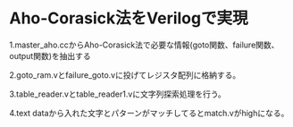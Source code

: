 # Aho-Corasick法をVerilogで実現
1.master_aho.ccからAho-Corasick法で必要な情報(goto関数、failure関数、output関数)を抽出する

2.goto_ram.vとfailure_goto.vに投げてレジスタ配列に格納する。

3.table_reader.vとtable_reader1.vに文字列探索処理を行う。

4.text dataから入れた文字とパターンがマッチしてるとmatch.vがhighになる。
